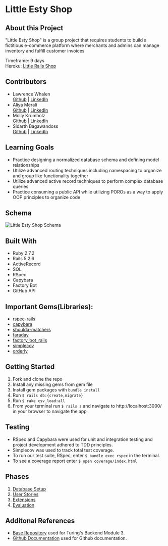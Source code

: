 # Little Esty Shop

## About this Project
"Little Esty Shop" is a group project that requires students to build a fictitious e-commerce platform where merchants and admins can manage inventory and fulfill customer invoices 

Timeframe: 9 days  
Heroku: [Little Rails Shop](https://little-rails-shop.herokuapp.com/)

## Contributors
- Lawrence Whalen  
   [Github](https://github.com/LawrenceWhalen) | [LinkedIn](https://www.linkedin.com/in/lawrence-whalen-15996220a/)
- Aliya Merali  
   [Github](https://github.com/aliyamerali) | [LinkedIn](https://www.linkedin.com/in/aliyamerali/)
- Molly Krumholz  
   [Github](https://github.com/mkrumholz) | [LinkedIn](https://www.linkedin.com/in/mkrumholz/)
- Sidarth Bagawandoss  
   [Github](https://github.com/Sidarth20) | [LinkedIn](https://www.linkedin.com/in/sidarth-bagawandoss-12220644/)

## Learning Goals
 - Practice designing a normalized database schema and defining model relationships
 - Utilize advanced routing techniques including namespacing to organize and group like functionality together
 - Utilize advanced active record techniques to perform complex database queries
 - Practice consuming a public API while utilizing POROs as a way to apply OOP principles to organize code

## Schema
![Little Esty Shop Schema](https://user-images.githubusercontent.com/5446926/121439757-c7fa6600-c943-11eb-91d2-42a47a418383.png)


## Built With
- Ruby 2.7.2
- Rails 5.2.6
- ActiveRecord
- SQL
- RSpec
- Capybara
- Factory Bot
- GitHub API

## Important Gems(Libraries):
* [rspec-rails](https://github.com/rspec/rspec-rails)
* [capybara](https://github.com/teamcapybara/capybara)
* [shoulda-matchers](https://github.com/thoughtbot/shoulda-matchers)
* [faraday](https://github.com/lostisland/faraday)
* [factory_bot_rails](https://github.com/thoughtbot/factory_bot_rails)
* [simplecov](https://github.com/simplecov-ruby/simplecov)
* [orderly](https://github.com/simplecov-ruby/simplecov)

## Getting Started
1. Fork and clone the repo
2. Install any missing gems from gem file
3. Install gem packages with `bundle install`
4. Run `$ rails db:{create,migrate}`
5. Run `$ rake csv_load:all`
6. From your terminal run `$ rails s` and navigate to http://localhost:3000/ in your browser to navigate the app

## Testing
* RSpec and Capybara were used for unit and integration testing and project development adhered to TDD principles.
* Simplecov was used to track total test coverage.
* To run our test suite, RSpec, enter `$ bundle exec rspec` in the terminal.
* To see a coverage report enter `$ open coverage/index.html`

## Phases

1. [Database Setup](./doc/db_setup.md)
1. [User Stories](./doc/user_stories.md)
1. [Extensions](./doc/extensions.md)
1. [Evaluation](./doc/evaluation.md)

## Additonal References
- [Base Repository](https://github.com/LawrenceWhalen/little-esty-shop) used for Turing's Backend Module 3.
- [Github Documentation](https://docs.github.com/en/rest) used for Github documentation.

